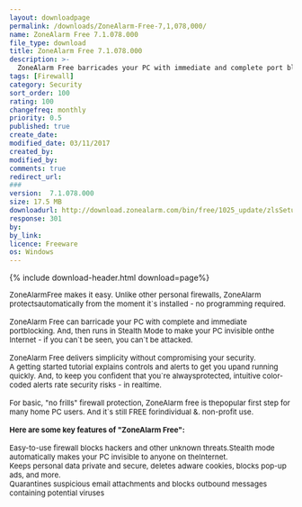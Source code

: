 ```yaml
---
layout: downloadpage
permalink: /downloads/ZoneAlarm-Free-7,1,078,000/
name: ZoneAlarm Free 7.1.078.000
file_type: download
title: ZoneAlarm Free 7.1.078.000
description: >-
  ZoneAlarm Free barricades your PC with immediate and complete port blocking
tags: [Firewall]
category: Security
sort_order: 100
rating: 100
changefreq: monthly
priority: 0.5
published: true
create_date: 
modified_date: 03/11/2017
created_by: 
modified_by: 
comments: true
redirect_url: 
### 
version:  7.1.078.000
size: 17.5 MB
downloadurl: http://download.zonealarm.com/bin/free/1025_update/zlsSetup_71_078_000_en.exe
response: 301
by: 
by_link: 
licence: Freeware
os: Windows
---
```


{% include download-header.html download=page%}

<p style="fix-download-text !important">
<p><font size="2"><p>ZoneAlarmFree makes it easy. Unlike other personal firewalls, ZoneAlarm protectsautomatically from the moment it`s installed - no programming required.<br />
<br />
ZoneAlarm Free can barricade your PC with complete and immediate portblocking. And, then runs in Stealth Mode to make your PC invisible onthe Internet - if you can`t be seen, you can`t be attacked. <br />
<br />
ZoneAlarm Free delivers simplicity without compromising your security.<br />
A getting started tutorial explains controls and alerts to get you upand running quickly. And, to keep you confident that you`re alwaysprotected, intuitive color-coded alerts rate security risks - in realtime. <br />
<br />
For basic, "no frills" firewall protection, ZoneAlarm free is thepopular first step for many home PC users. And it`s still FREE forindividual &amp;. non-profit use.<br />
<br />
<span><strong>Here are some key features of "ZoneAlarm Free":</strong></span><br />
<br />
Easy-to-use firewall blocks hackers and other unknown threats.Stealth mode automatically makes your PC invisible to anyone on theInternet.<br />
Keeps personal data private and secure, deletes adware cookies, blocks pop-up ads, and more.<br />
Quarantines suspicious email</a> attachments and blocks outbound messages containing potential viruses</p></p></p>
